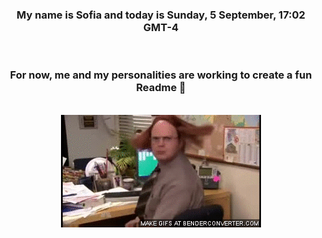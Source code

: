 


<div align="center">
<h3 >My name is Sofia and today is Sunday, 5 September, 17:02 GMT-4</h3><br>
<h3 >For now, me and my personalities are working to create a fun Readme 👋
</h3><br>
<img src='img/dwight.gif' alt='working...'/>
</div>
